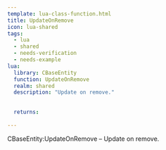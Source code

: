 ```yaml
---
template: lua-class-function.html
title: UpdateOnRemove
icon: lua-shared
tags:
  - lua
  - shared
  - needs-verification
  - needs-example
lua:
  library: CBaseEntity
  function: UpdateOnRemove
  realm: shared
  description: "Update on remove."
  
  
  returns:
    
---
```


<div class="lua__search__keywords">
CBaseEntity:UpdateOnRemove &#x2013; Update on remove.
</div>
